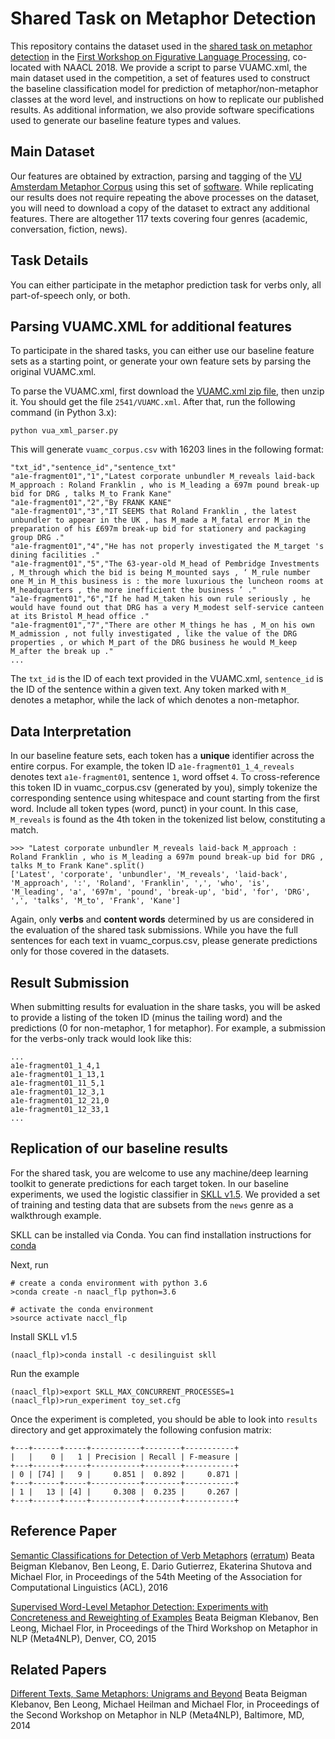 # Shared Task on Metaphor Detection


This repository contains the dataset used in the [shared task on metaphor detection](https://competitions.codalab.org/competitions/17805) in the [First Workshop on Figurative Language Processing](https://sites.google.com/site/figlangworkshop/), co-located with NAACL 2018. We provide a script to parse VUAMC.xml, the main dataset used in the competition, a set of features used to construct the baseline classification model for prediction of metaphor/non-metaphor classes at the word level, and instructions on how to replicate our published results. As additional information, we also provide software specifications used to generate our baseline feature types and values.

Main Dataset
---------
Our features are obtained by extraction, parsing and tagging of the [VU Amsterdam Metaphor Corpus](http://ota.ahds.ac.uk/headers/2541.xml) using this set of [software](https://github.com/EducationalTestingService/metaphor/tree/master/content-words#software). While replicating our results does not require repeating the above processes on the dataset, you will need to download a copy of the dataset to extract any additional features. There are altogether 117 texts covering four genres (academic, conversation, fiction, news).

Task Details
---------
You can either participate in the metaphor prediction task for verbs only, all part-of-speech only, or both.

Parsing VUAMC.XML for additional features
---------
To participate in the shared tasks, you can either use our baseline feature sets as a starting point, or generate your own feature sets by parsing the original VUAMC.xml.

To parse the VUAMC.xml, first download the [VUAMC.xml zip file](http://ota.ahds.ac.uk/text/2541.zip), then unzip it. You should get the file `2541/VUAMC.xml`. After that, run the following command (in Python 3.x):

```
python vua_xml_parser.py
```

This will generate `vuamc_corpus.csv` with 16203 lines in the following format:

```
"txt_id","sentence_id","sentence_txt"
"a1e-fragment01","1","Latest corporate unbundler M_reveals laid-back M_approach : Roland Franklin , who is M_leading a 697m pound break-up bid for DRG , talks M_to Frank Kane"
"a1e-fragment01","2","By FRANK KANE"
"a1e-fragment01","3","IT SEEMS that Roland Franklin , the latest unbundler to appear in the UK , has M_made a M_fatal error M_in the preparation of his £697m break-up bid for stationery and packaging group DRG ."
"a1e-fragment01","4","He has not properly investigated the M_target 's dining facilities ."
"a1e-fragment01","5","The 63-year-old M_head of Pembridge Investments , M_through which the bid is being M_mounted says , ‘ M_rule number one M_in M_this business is : the more luxurious the luncheon rooms at M_headquarters , the more inefficient the business ’ ."
"a1e-fragment01","6","If he had M_taken his own rule seriously , he would have found out that DRG has a very M_modest self-service canteen at its Bristol M_head office ."
"a1e-fragment01","7","There are other M_things he has , M_on his own M_admission , not fully investigated , like the value of the DRG properties , or which M_part of the DRG business he would M_keep M_after the break up ."
...
```

The `txt_id` is the ID of each text provided in the VUAMC.xml, `sentence_id` is the ID of the sentence within a given text. Any token marked with `M_` denotes a metaphor, while the lack of which denotes a non-metaphor.


Data Interpretation
---------
In our baseline feature sets, each token has a <b>unique</b> identifier across the entire corpus. For example, the token ID `a1e-fragment01_1_4_reveals` denotes text `a1e-fragment01`, sentence `1`, word offset `4`. To cross-reference this token ID in vuamc_corpus.csv (generated by you), simply tokenize the corresponding sentence using whitespace and count starting from the first word. Include all token types (word, punct) in your count. In this case, `M_reveals` is found as the 4th token in the tokenized list below, constituting a match.

```
>>> "Latest corporate unbundler M_reveals laid-back M_approach : Roland Franklin , who is M_leading a 697m pound break-up bid for DRG , talks M_to Frank Kane".split()
['Latest', 'corporate', 'unbundler', 'M_reveals', 'laid-back', 'M_approach', ':', 'Roland', 'Franklin', ',', 'who', 'is', 'M_leading', 'a', '697m', 'pound', 'break-up', 'bid', 'for', 'DRG', ',', 'talks', 'M_to', 'Frank', 'Kane']
```

Again, only <b>verbs</b> and <b>content words</b> determined by us are considered in the evaluation of the shared task submissions. While you have the full sentences for each text in vuamc_corpus.csv, please generate predictions only for those covered in the datasets.

Result Submission
---------
When submitting results for evaluation in the share tasks, you will be asked to provide a listing of the token ID (minus the tailing word) and the predictions (0 for non-metaphor, 1 for metaphor). For example, a submission for the verbs-only track would look like this:

```
...
a1e-fragment01_1_4,1
a1e-fragment01_1_13,1
a1e-fragment01_11_5,1
a1e-fragment01_12_3,1
a1e-fragment01_12_21,0
a1e-fragment01_12_33,1
...
```

Replication of our baseline results
---------
For the shared task, you are welcome to use any machine/deep learning toolkit to generate predictions for each target token. In our baseline experiments, we used the logistic classifier in [SKLL v1.5](https://github.com/EducationalTestingService/skll). We provided a set of training and testing data that are subsets from the `news` genre as a walkthrough example.

SKLL can be installed via Conda. You can find installation instructions for [conda](https://github.com/conda/conda)

Next, run
```
# create a conda environment with python 3.6
>conda create -n naacl_flp python=3.6

# activate the conda environment
>source activate naccl_flp
```

Install SKLL v1.5
```
(naacl_flp)>conda install -c desilinguist skll
```

Run the example
```
(naacl_flp)>export SKLL_MAX_CONCURRENT_PROCESSES=1
(naacl_flp)>run_experiment toy_set.cfg
```

Once the experiment is completed, you should be able to look into `results` directory and get approximately the following confusion matrix:

```
+---+------+-----+-----------+--------+-----------+
|   |    0 |   1 | Precision | Recall | F-measure |
+---+------+-----+-----------+--------+-----------+
| 0 | [74] |   9 |     0.851 |  0.892 |     0.871 |
+---+------+-----+-----------+--------+-----------+
| 1 |   13 | [4] |     0.308 |  0.235 |     0.267 |
+---+------+-----+-----------+--------+-----------+

```

Reference Paper
---------
[Semantic Classifications for Detection of Verb Metaphors](http://aclweb.org/anthology/P/P16/P16-2017.pdf)
([erratum](paper/metaphor_acl_2016_erratum.pdf))
Beata Beigman Klebanov, Ben Leong, E. Dario Gutierrez, Ekaterina Shutova and Michael Flor, in Proceedings of the 54th Meeting of the Association for Computational Linguistics (ACL), 2016

[Supervised Word-Level Metaphor Detection: Experiments with Concreteness and Reweighting of Examples](https://aclweb.org/anthology/W/W15/W15-1402.pdf)
Beata Beigman Klebanov, Ben Leong, Michael Flor,
in Proceedings of the Third Workshop on Metaphor in NLP (Meta4NLP), Denver, CO, 2015


Related Papers
---------
[Different Texts, Same Metaphors: Unigrams and Beyond](http://anthology.aclweb.org/W/W14/W14-2302.pdf)
Beata Beigman Klebanov, Ben Leong, Michael Heilman and Michael Flor,
in Proceedings of the Second Workshop on Metaphor in NLP (Meta4NLP), Baltimore, MD, 2014


